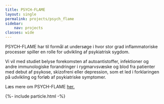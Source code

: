 ```yaml
---
title: PSYCH-FLAME
layout: single 
permalink: projects/psych_flame
sidebar:
    nav: projects
classes: wide
---
```



PSYCH-FLAME har til formål at undersøge i hvor stor grad inflammatoriske processer spiller en rolle for udvikling af psykiatrisk sygdom.  

Vi vil med studiet belyse forekomsten af autoantistoffer, infektioner og andre immunologiske forandringer i rygmarvsvæske og blod fra patienter med debut af psykose, skizofreni eller depression, som et led i forklaringen på udvikling og forløb af psykiatriske symptomer.  

Læs mere om PSYCH-FLAME [her.](https://www.psykiatri-regionh.dk/psych-flame/Sider/default.aspx)



<script>   
      particlesJS.load('particles-js', '/Page/assets/particlesjs.json', function() {
          console.log('callback - particles.js config loaded');
      })
      particlesJS.load('particles-js1', '/Page/assets/particlesjs.json', function() {
          console.log('callback - particles.js config loaded');
      })
</script>
<div class="imageright" id="particles-js"></div>
<div id="particles-js1" class="imageleft"></div> 
{%- include particle.html -%}